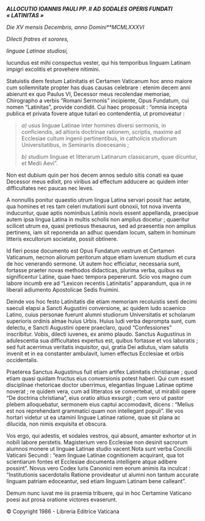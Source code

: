 ***ALLOCUTIO IOANNIS PAULI PP. II*** ***AD SODALES OPERIS FUNDATI « LATINITAS »***

*Die XV mensis Decembris, anno Domini**MCMLXXXVI*

*Dilecti fratres et sorores,*

*linguae Latinae studiosi,*

Iucundus est mihi conspectus vester, qui his temporibus linguam Latinam impigri excolitis et provehere nitimini.

Statuistis diem festum Latinitatis et Certamen Vaticanum hoc anno maiore cum sollemnitate propter has duas causas celebrare : etenim decem anni abierunt ex quo Paulus VI, Decessor meus recolendae memoriae, Chirographo a verbis “Romani Sermonis” incipiente, Opus Fundatum, cui nomen “Latinitas”, provide condidit. Cui haec proposuit : “omnia incepta publica et privata fovere atque tutari eo contendentia, ut promoveatur :

> *a)* usus linguae Latinae inter homines diversi sermonis, in conficiendis, ad altioris doctrinae rationem, scriptis, maxime ad Ecclesiae cultum ingenii pertinentibus, in catholicis studiorum Universitatibus, in Seminariis dioecesanis ;
>
> *b)* studium linguae et litterarum Latinarum classicarum, quae dicuntur, et Medii Aevi”.

Non est dubium quin per hos decem annos sedulo sitis conati ea quae Decessor meus edixit, pro viribus ad effectum adducere ac quidem inter difficultates nec paucas nec leves.

A nonnullis ponitur quaestio utrum lingua Latina servari possit hac aetate, qua homines et res tam celeri mutationi sunt obnoxii, tot nova inventa inducuntur, quae aptis nominibus Latinis novis essent appellanda, praecipue autem ipsa lingua Latina in multis scholis non amplius docetur ; quaeritur scilicet utrum ea, quasi pretiosus thesaurus, sed ad praesentia non amplius pertinens, iam sit reponenda an adhuc quendam locum, saltem in hominum litteris excultorum societate, possit obtinere.

Id fieri posse documento est Opus Fundatum vestrum et Certamen Vaticanum, necnon aliorum peritorum atque etiam iuvenum studium et cura de hoc venerando sermone. Ut autem hoc efficiatur, necessaria sunt, fortasse praeter novas methodos didacticas, plurima verba, quibus ea significentur Latine, quae haec tempora pepererunt. Scio vos magno cum labore incumb ere ad “Lexicon recentis Latinitatis” apparandum, qua in re liberali adiumento Apostolicae Sedis fruimini.

Deinde vos hoc festo Latinitatis die etiam memoriam recoluistis sexti decimi saeculi elapsi a Sancti Augustini conversione, ac quidem ludo scaenico Latino, cuius personae fuerunt alumni studiorum Universitatis et scholarum superioris ordinis almae huius Urbis. Huius ludi verba deprompta sunt, cum delectu, e Sancti Augustini opere praeclaro, quod “Confessiones” inscribitur. Vobis, dilecti iuvenes, ex animo plaudo. Sanctus Augustinus in adulescentia sua difficultates expertus est, quibus fortasse et vos laboratis ; sed fuit acerrimus veritatis inquisitor, qui, gratia Dei adiutus, viam salutis invenit et in ea constanter ambulavit, lumen effectus Ecclesiae et orbis occidentalis.

Praeterea Sanctus Augustinus fuit etiam artifex Latinitatis christianae ; quod etiam quasi quidam fructus eius conversionis potest haberi. Qui cum esset disciplinae rhetoricae doctor uberrimus, elegantias linguae Latinae optime noverat ; re quidem vera, cum ad litteratos se convertebat, ut mirabili opere “De doctrina christiana”, eius oratio altius exsurgit ; cum vero ut pastor plebem alloquebatur, sermonem eius captui accomodavit, dicens : “Melius est nos reprehendant grammatici quam non intellegant populi”. Ille vos hortari videtur ut ea utamini linguae Latinae ratione, quae sit plana ac dilucida, non nimis exquisita et obscura.

Vos ergo, qui adestis, et sodales vestros, qui absunt, amanter exhortor ut in nobili labore perstetis. Magisterium vero Ecclesiae non desinit sacrorum alumnos monere ut linguae Latinae studio vacent.Nota sunt verba Concilii Vaticani Secundi : “eam linguae Latinae cognitionem acquirant, qua tot scientiarum fontes et Ecclesiae documenta intelligere atque adibere possint”. Novus vero Codex Iuris Canonici rem eorum animis ita inculcat : “Institutionis sacerdotalis Ratione provideatur ut alumni non tantum accurate linguam patriam edoceantur, sed etiam linguam Latinam bene calleant”.

Demum nunc iuvat me iis praemia tribuere, qui in hoc Certamine Vaticano poesi aut prosa oratione victores evaserunt.

© Copyright 1986 - Libreria Editrice Vaticana